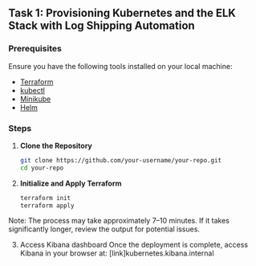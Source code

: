 ## Task 1: Provisioning Kubernetes and the ELK Stack with Log Shipping Automation

### Prerequisites

Ensure you have the following tools installed on your local machine:

- [Terraform](https://www.terraform.io/downloads.html)
- [kubectl](https://kubernetes.io/docs/tasks/tools/)
- [Minikube](https://minikube.sigs.k8s.io/docs/start/)
- [Helm](https://helm.sh/docs/intro/install/)

### Steps

1. **Clone the Repository**
   ```bash
   git clone https://github.com/your-username/your-repo.git
   cd your-repo

2. **Initialize and Apply Terraform**
    ```bash
    terraform init
    terraform apply

Note: The process may take approximately 7–10 minutes. If it takes significantly longer, review the output for potential issues.

3. Access Kibana dashboard
    Once the deployment is complete, access Kibana in your browser at: [link]kubernetes.kibana.internal